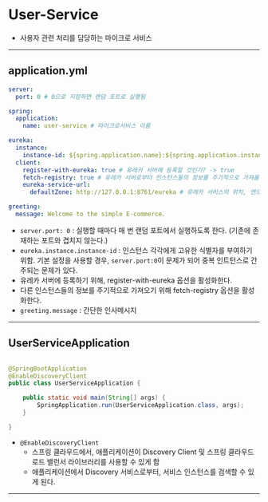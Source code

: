 # User-Service
- 사용자 관련 처리를 담당하는 마이크로 서비스

---

## application.yml
```yaml
server:
  port: 0 # 0으로 지정하면 랜덤 포트로 실행됨

spring:
  application:
    name: user-service # 마이크로서비스 이름

eureka:
  instance:
    instance-id: ${spring.application.name}:${spring.application.instance_id:${random.value}}
  client:
    register-with-eureka: true # 유레카 서버에 등록할 것인가? -> true
    fetch-registry: true # 유레카 서버로부터 인스턴스들의 정보를 주기적으로 가져올 것인가 -> true
    eureka-service-url:
      defaultZone: http://127.0.0.1:8761/eureka # 유레카 서비스의 위치, 엔드포인트

greeting:
  message: Welcome to the simple E-commerce.
```
- `server.port: 0` : 실행할 때마다 매 번 랜덤 포트에서 실행하도록 한다. (기존에 존재하는 포트와 겹치지 않는다.)
- `eureka.instance.instance-id` : 인스턴스 각각에게 고유한 식별자를 부여하기 위함. 기본 설정을 사용할 경우,
`server.port:0`이 문제가 되어 중복 인트턴스로 간주되는 문제가 있다.
- 유레카 서버에 등록하기 위해, register-with-eureka 옵션을 활성화한다.
- 다른 인스턴스들의 정보를 주기적으로 가져오기 위해 fetch-registry 옵션을 활성화한다.
- `greeting.message` : 간단한 인사메시지

---

## UserServiceApplication

```java

@SpringBootApplication
@EnableDiscoveryClient
public class UserServiceApplication {

    public static void main(String[] args) {
        SpringApplication.run(UserServiceApplication.class, args);
    }

}
```
- `@EnableDiscoveryClient`
  - 스프링 클라우드에서, 애플리케이션이 Discovery Client 및 스프링 클라우드 로드 밸런서 라이브러리를 사용할 수 있게 함
  - 애플리케이션에서 Discovery 서비스로부터, 서비스 인스턴스를 검색할 수 있게 된다.

---

